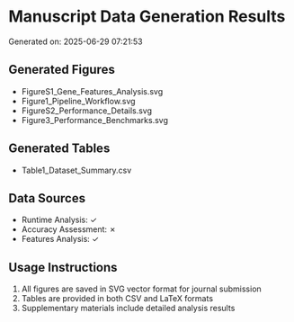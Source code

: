 # Manuscript Data Generation Results

Generated on: 2025-06-29 07:21:53

## Generated Figures
- FigureS1_Gene_Features_Analysis.svg
- Figure1_Pipeline_Workflow.svg
- FigureS2_Performance_Details.svg
- Figure3_Performance_Benchmarks.svg

## Generated Tables
- Table1_Dataset_Summary.csv

## Data Sources
- Runtime Analysis: ✓
- Accuracy Assessment: ✗
- Features Analysis: ✓

## Usage Instructions
1. All figures are saved in SVG vector format for journal submission
2. Tables are provided in both CSV and LaTeX formats
3. Supplementary materials include detailed analysis results
